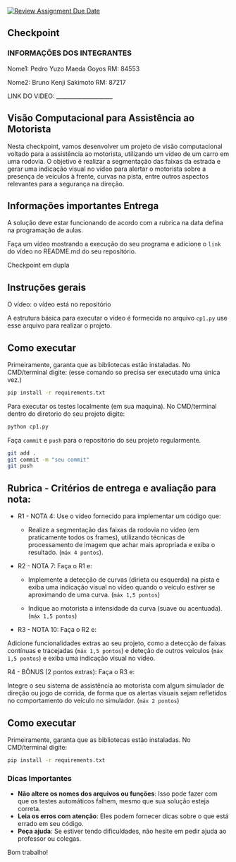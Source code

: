 [![Review Assignment Due Date](https://classroom.github.com/assets/deadline-readme-button-24ddc0f5d75046c5622901739e7c5dd533143b0c8e959d652212380cedb1ea36.svg)](https://classroom.github.com/a/4x4sqhyD)
## Checkpoint

### INFORMAÇÕES DOS INTEGRANTES

Nome1: Pedro Yuzo Maeda Goyos 
RM: 84553

Nome2: Bruno Kenji Sakimoto
RM: 87217

LINK DO VIDEO: ____________________

## Visão Computacional para Assistência ao Motorista

Nesta checkpoint, vamos desenvolver um projeto de visão computacional voltado para a assistência ao motorista, utilizando um vídeo de um carro em uma rodovia. O objetivo é realizar a segmentação das faixas da estrada e gerar uma indicação visual no vídeo para alertar o motorista sobre a presença de veículos à frente, curvas na pista, entre outros aspectos relevantes para a segurança na direção.

## Informações importantes Entrega

A solução deve estar funcionando de acordo com a rubrica na data defina na programação de aulas.

Faça um vídeo mostrando a execução do seu programa e adicione o `link` do vídeo no README.md do seu repositório.

Checkpoint em dupla

## Instruções gerais 

O vídeo: o vídeo está no repositório 

A estrutura básica para executar o vídeo é formecida no arquivo `cp1.py` use esse arquivo para realizar o projeto.

## Como executar 

Primeiramente, garanta que as bibliotecas estão instaladas. No CMD/terminal digite: (esse comando so precisa ser executado uma única vez.)

```bash
pip install -r requirements.txt
```

Para executar os testes localmente (em sua maquina). No CMD/terminal dentro do diretorio do seu projeto digite:

```bash
python cp1.py
``` 

Faça `commit` e `push` para o repositório do seu projeto regularmente.

```bash
git add .
git commit -m "seu commit"
git push
``` 



## Rubrica - Critérios de entrega e avaliação para nota:

- R1 - NOTA 4: Use o vídeo fornecido para implementar um código que:

    - Realize a segmentação das faixas da rodovia no vídeo (em praticamente todos os frames), utilizando técnicas de processamento de imagem que achar mais apropriada e exiba o resultado. (`máx 4 pontos`).

- R2 - NOTA 7: Faça o R1 e:

    - Implemente a detecção de curvas (dirieta ou esquerda) na pista e exiba uma indicação visual no vídeo quando o veículo estiver se aproximando de uma curva. (`máx 1,5 pontos`)

    - Indique ao motorista a intensidade da curva (suave ou acentuada). (`máx 1,5 pontos`)

- R3 - NOTA 10: Faça o R2 e:

Adicione funcionalidades extras ao seu projeto, como a detecção de faixas contínuas e tracejadas (`máx 1,5 pontos`) e deteção de outros veiculos (`máx 1,5 pontos`) e exiba uma indicação visual no vídeo.

R4 - BÔNUS (2 pontos extras): Faça o R3 e:

Integre o seu sistema de assistência ao motorista com algum simulador de direção ou jogo de corrida, de forma que os alertas visuais sejam refletidos no comportamento do veículo no simulador. (`máx 2 pontos`)


## Como executar 

Primeiramente, garanta que as bibliotecas estão instaladas. No CMD/terminal digite:

```bash
pip install -r requirements.txt
```



### Dicas Importantes

- **Não altere os nomes dos arquivos ou funções**: Isso pode fazer com que os testes automáticos falhem, mesmo que sua solução esteja correta.
- **Leia os erros com atenção**: Eles podem fornecer dicas sobre o que está errado em seu código.
- **Peça ajuda**: Se estiver tendo dificuldades, não hesite em pedir ajuda ao professor ou colegas.


Bom trabalho!